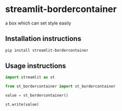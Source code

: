 # streamlit-bordercontainer

a box which can set style easily

## Installation instructions 

```sh
pip install streamlit-bordercontainer
```

## Usage instructions

```python
import streamlit as st

from st_bordercontainer import st_bordercontainer

value = st_bordercontainer()

st.write(value)
